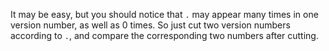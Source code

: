 It may be easy, but you should notice that `.` may appear many times in one version number, as well as 0 times. So just cut two version numbers according to `.`, and compare the corresponding two numbers after cutting.